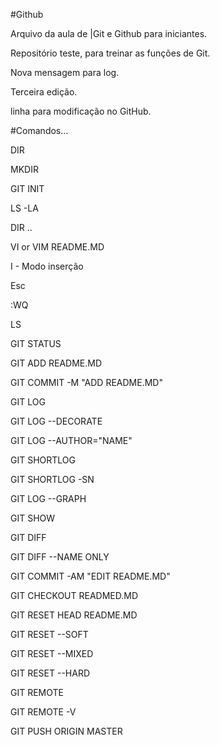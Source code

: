 #Github

Arquivo da aula de |Git e Github para iniciantes.

Repositório teste, para treinar as funções de Git.

Nova mensagem para log.

Terceira edição.

linha para modificação no GitHub.

#Comandos...

DIR

MKDIR

GIT INIT

LS -LA

DIR ..

VI or VIM README.MD

I - Modo inserção

Esc

:WQ

LS

GIT STATUS

GIT ADD README.MD

GIT COMMIT -M "ADD README.MD"

GIT LOG

GIT LOG --DECORATE

GIT LOG --AUTHOR="NAME"

GIT SHORTLOG

GIT SHORTLOG -SN

GIT LOG --GRAPH

GIT SHOW

GIT DIFF

GIT DIFF --NAME ONLY

GIT COMMIT -AM "EDIT README.MD"

GIT CHECKOUT READMED.MD

GIT RESET HEAD README.MD

GIT RESET --SOFT

GIT RESET --MIXED

GIT RESET --HARD

GIT REMOTE

GIT REMOTE -V

GIT PUSH ORIGIN MASTER
